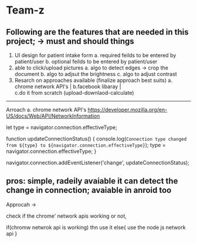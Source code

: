 # Team-z
Following are the features that are needed in this project;
-> must and should things
-----------------------------------------------------------
1. UI design for patient intake form 
   a. required feilds to be entered by patient/user
   b. optional feilds to be entered by patient/user
2. able to click/upload pictures
   a. algo to detect edges -> crop the document
   b. algo to adjsut the brightness
   c. algo to adjust contrast
3. Resarch on approaches available (finalize approach best suits)
   a. chrome network API's | 
   b.facebook libaray |   
   c.do it from scratch (upload-downlaod-calculate)  
   

-----------------------------------------------------------------
Arroach a. chrome network API's
https://developer.mozilla.org/en-US/docs/Web/API/NetworkInformation

let type = navigator.connection.effectiveType;

function updateConnectionStatus() {
  console.log(`Connection type changed from ${type} to ${navigator.connection.effectiveType}`);
  type = navigator.connection.effectiveType;
}

navigator.connection.addEventListener('change', updateConnectionStatus);

pros: simple, radeily avaiable
it can detect the change in connection; 
avaiable in anroid too
---------------------------------------------------------------------------
Approcah -> 

check if the chrome' network apis working or not,

if(chromw netwrok api is working) thn use it
else{ use the node js network api }


